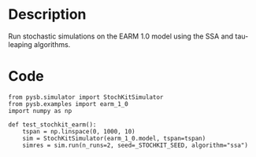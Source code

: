 # Description
Run stochastic simulations on the EARM 1.0 model using the SSA and tau-leaping algorithms.

# Code
```
from pysb.simulator import StochKitSimulator
from pysb.examples import earm_1_0
import numpy as np

def test_stochkit_earm():
    tspan = np.linspace(0, 1000, 10)
    sim = StochKitSimulator(earm_1_0.model, tspan=tspan)
    simres = sim.run(n_runs=2, seed=_STOCHKIT_SEED, algorithm="ssa")

```
